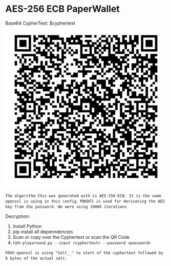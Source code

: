 # AES-256 ECB PaperWallet

 Base64 CypherText: $cyphertext
![aes_qr.png](aes_qr.png)

`The algorithm this was generated with is AES-256-ECB. It is the same openssl is using in this config.`
`PBKDF2 is used for derivating the AES key from the password. We were using 10000 iterations`

Decryption:
1. Install Python
2. pip install all depenndencies
3. Scan or copy over the Cyphertext or scan the QR Code
4. run: `playaround.py --input <cyphertext> --password <password>`

Hint: `openssl is using "Salt__" to start of the cyphertext followed by 8 bytes of the actual salt.`

